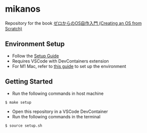 # mikanos

Repository for the book [ゼロからのOS自作入門 (Creating an OS from Scratch)](https://www.amazon.co.jp/dp/4839975868)

## Environment Setup

- Follow the [Setup Guide](https://zenn.dev/sarisia/articles/6b57ea835344b6)
- Requires VSCode with DevContainers extension
- For M1 Mac, refer to [this guide](https://github.com/sarisia/mikanos-docker#m1-mac-での動作は) to set up the environment

## Getting Started
- Run the following commands in host machine
```bash
$ make setup
```
- Open this repository in a VSCode DevContainer
- Run the following commands in the terminal
```bash
$ source setup.sh
```
